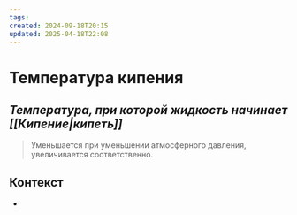 ```yaml
---
tags: 
created: 2024-09-18T20:15
updated: 2025-04-18T22:08
---
```

# Температура кипения

## ***Температура, при которой жидкость начинает [[Кипение|кипеть]]***

> Уменьшается при уменьшении атмосферного давления, увеличивается соответственно.


## Контекст
- 

